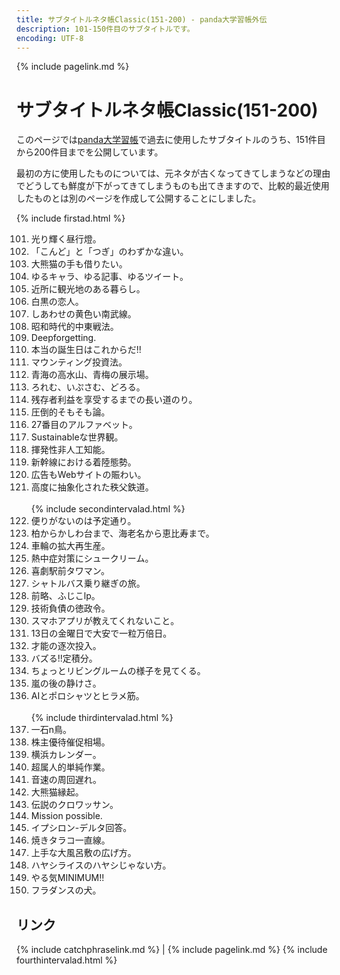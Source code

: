 ```yaml
---
title: サブタイトルネタ帳Classic(151-200) - panda大学習帳外伝
description: 101-150件目のサブタイトルです。
encoding: UTF-8
---
```

{% include pagelink.md %}

# サブタイトルネタ帳Classic(151-200)
このページでは[panda大学習帳](https://pandanote.info/)で過去に使用したサブタイトルのうち、151件目から200件目までを公開しています。

最初の方に使用したものについては、元ネタが古くなってきてしまうなどの理由でどうしても鮮度が下がってきてしまうものも出てきますので、比較的最近使用したものとは別のページを作成して公開することにしました。

{% include firstad.html %}
<ol start="101">
<li>光り輝く昼行燈。</li>
<li>「こんど」と「つぎ」のわずかな違い。</li>
<li>大熊猫の手も借りたい。</li>
<li>ゆるキャラ、ゆる記事、ゆるツイート。</li>
<li>近所に観光地のある暮らし。</li>
<li>白黒の恋人。</li>
<li>しあわせの黄色い南武線。</li>
<li>昭和時代的中東戦法。</li>
<li>Deepforgetting.</li>
<li>本当の誕生日はこれからだ!!</li>
<li>マウンティング投資法。</li>
<li>青海の高水山、青梅の展示場。</li>
<li>ろれむ、いぷさむ、どろる。</li>
<li>残存者利益を享受するまでの長い道のり。</li>
<li>圧倒的そもそも論。</li>
<li>27番目のアルファベット。</li>
<li>Sustainableな世界観。</li>
<li>揮発性非人工知能。</li>
<li>新幹線における着陸態勢。</li>
<li>広告もWebサイトの賑わい。</li>
<li>高度に抽象化された秩父鉄道。</li>
<br/>{% include secondintervalad.html %}
<li>便りがないのは予定通り。</li>
<li>柏からかしわ台まで、海老名から恵比寿まで。</li>
<li>車輪の拡大再生産。</li>
<li>熱中症対策にシュークリーム。</li>
<li>喜劇駅前タワマン。</li>
<li>シャトルバス乗り継ぎの旅。</li>
<li>前略、ふじこlp。</li>
<li>技術負債の徳政令。</li>
<li>スマホアプリが教えてくれないこと。</li>
<li>13日の金曜日で大安で一粒万倍日。</li>
<li>才能の逐次投入。</li>
<li>バズる!!定積分。</li>
<li>ちょっとリビングルームの様子を見てくる。</li>
<li>嵐の後の静けさ。</li>
<li>AIとポロシャツとヒラメ筋。</li>
<br/>{% include thirdintervalad.html %}
<li>一石n鳥。</li>
<li>株主優待催促相場。</li>
<li>横浜カレンダー。</li>
<li>超属人的単純作業。</li>
<li>音速の周回遅れ。</li>
<li>大熊猫縁起。</li>
<li>伝説のクロワッサン。</li>
<li>Mission possible.</li>
<li>イプシロン-デルタ回答。</li>
<li>焼きタラコ一直線。</li>
<li>上手な大風呂敷の広げ方。</li>
<li>ハヤシライスのハヤシじゃない方。</li>
<li>やる気MINIMUM!!</li>
<li>フラダンスの犬。</li>
</ol>

## リンク
{% include catchphraselink.md %} \| {% include pagelink.md %}
{% include fourthintervalad.html %}
